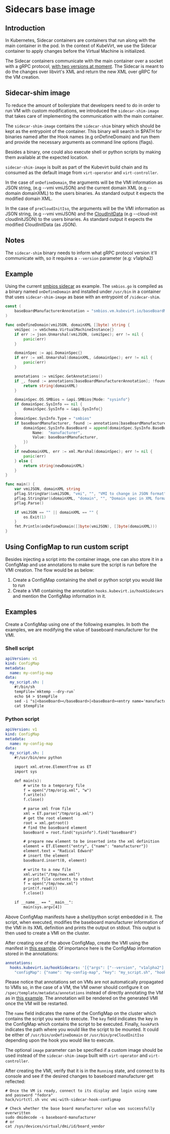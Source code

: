 # Sidecars base image

## Introduction

In Kubernetes, Sidecar containers are containers that run along with the main container in the pod.
In the context of KubeVirt, we use the Sidecar container to apply changes before the Virtual Machine
is initialized.

The Sidecar containers communicate with the main container over a socket with a gRPC protocol, [with
two versions at moment](../../pkg/hooks). The Sidecar is meant to do the changes over libvirt's XML
and return the new XML over gRPC for the VM creation.

## Sidecar-shim image

To reduce the amount of boilerplate that developers need to do in order to run VM with custom
modifications, we introduced the `sidecar-shim-image` that takes care of implementing the
communication with the main container.

The `sidecar-shim-image` contains the `sidecar-shim` binary which should be kept as the entrypoint
of the container. This binary will search in $PATH for binaries named after the Hook names (e.g
onDefineDomain) and run them and provide the necessary arguments as command line options (flags).

Besides a binary, one could also execute shell or python scripts by making them available at the
expected location.

`sidecar-shim-image` is built as part of the Kubevirt build chain and its consumed as the
default image from `virt-operator` and `virt-controller`.

In the case of `onDefineDomain`, the arguments will be the VMI information as JSON string, (e.g
--vmi vmiJSON) and the current domain XML (e.g --domain domainXML) to the users binaries. As
standard output it expects the modified domain XML.

In the case of `preCloudInitIso`, the arguments will be the VMI information as JSON string, (e.g
--vmi vmiJSON) and the [CloudInitData](../../pkg/cloud-init/cloud-init.go) (e.g --cloud-init
cloudInitJSON) to the users binaries. As standard output it expects the modified CloudInitData (as
JSON).

## Notes

The `sidecar-shim` binary needs to inform what gRPC protocol version it'll communicate with, so it
requires a `--version` parameter (e.g: v1alpha2)

## Example

Using the current [smbios sidecar](../example-hook-sidecar/) as example. The `smbios.go` is compiled
as a binary named `onDefineDomain` and installed under `/usr/bin` in a container that uses
`sidecar-shim-image` as base with an entrypoint of `/sidecar-shim`.

```go
const (
	baseBoardManufacturerAnnotation = "smbios.vm.kubevirt.io/baseBoardManufacturer"
)

func onDefineDomain(vmiJSON, domainXML []byte) string {
	vmiSpec := vmSchema.VirtualMachineInstance{}
	if err := json.Unmarshal(vmiJSON, &vmiSpec); err != nil {
		panic(err)
	}

	domainSpec := api.DomainSpec{}
	if err := xml.Unmarshal(domainXML, &domainSpec); err != nil {
		panic(err)
	}

	annotations := vmiSpec.GetAnnotations()
	if _, found := annotations[baseBoardManufacturerAnnotation]; !found {
		return string(domainXML)
	}

	domainSpec.OS.SMBios = &api.SMBios{Mode: "sysinfo"}
	if domainSpec.SysInfo == nil {
		domainSpec.SysInfo = &api.SysInfo{}
	}
	domainSpec.SysInfo.Type = "smbios"
	if baseBoardManufacturer, found := annotations[baseBoardManufacturerAnnotation]; found {
		domainSpec.SysInfo.BaseBoard = append(domainSpec.SysInfo.BaseBoard, api.Entry{
			Name:  "manufacturer",
			Value: baseBoardManufacturer,
		})
	}
	if newDomainXML, err := xml.Marshal(domainSpec); err != nil {
		panic(err)
	} else {
		return string(newDomainXML)
	}
}

func main() {
	var vmiJSON, domainXML string
	pflag.StringVar(&vmiJSON, "vmi", "", "VMI to change in JSON format")
	pflag.StringVar(&domainXML, "domain", "", "Domain spec in XML format")
	pflag.Parse()

	if vmiJSON == "" || domainXML == "" {
		os.Exit(1)
	}
	fmt.Println(onDefineDomain([]byte(vmiJSON), []byte(domainXML)))
}
```

## Using ConfigMap to run custom script

Besides injecting a script into the container image, one can also store it in a ConfigMap and 
use annotations to make sure the script is run before the VMI creation. The flow would be as below:

1. Create a ConfigMap containing the shell or python script you would like to run
2. Create a VMI containing the annotation `hooks.kubevirt.io/hookSidecars` and mention the
   ConfigMap information in it.

## Examples

Create a ConfigMap using one of the following examples. In both the examples, we are modifying
the value of baseboard manufacturer for the VMI.

### Shell script

```yaml
apiVersion: v1
kind: ConfigMap
metadata:
  name: my-config-map
data:
  my_script.sh: |
    #!/bin/sh
    tempFile=`mktemp --dry-run`
    echo $4 > $tempFile
    sed -i "s|<baseBoard></baseBoard>|<baseBoard><entry name='manufacturer'>Radical Edward</entry></baseBoard>|" $tempFile
    cat $tempFile
```

### Python script

```yaml
apiVersion: v1
kind: ConfigMap
metadata:
  name: my-config-map
data:
  my_script.sh: |
    #!/usr/bin/env python

    import xml.etree.ElementTree as ET
    import sys

    def main(s):
        # write to a temporary file
        f = open("/tmp/orig.xml", "w")
        f.write(s)
        f.close()

        # parse xml from file
        xml = ET.parse("/tmp/orig.xml")
        # get the root element
        root = xml.getroot()
        # find the baseBoard element
        baseBoard = root.find("sysinfo").find("baseBoard")

        # prepare new element to be inserted into the xml definition
        element = ET.Element("entry", {"name": "manufacturer"})
        element.text = "Radical Edward"
        # insert the element
        baseBoard.insert(0, element)

        # write to a new file
        xml.write("/tmp/new.xml")
        # print file contents to stdout
        f = open("/tmp/new.xml")
        print(f.read())
        f.close()

    if __name__ == "__main__":
        main(sys.argv[4])
```

Above ConfigMap manifests have a shell/python script embedded in it. The script, when executed, modifies the baseboard
manufacturer information of the VMI in its XML definition and prints the output on stdout. This output is then used
to create a VMI on the cluster.

After creating one of the above ConfigMap, create the VMI using the manifest in
[this example](../../examples/vmi-with-sidecar-hook-configmap.yaml). Of importance here is the ConfigMap information stored in
the annotations:

```yaml
annotations:
  hooks.kubevirt.io/hookSidecars: '[{"args": ["--version", "v1alpha2"],
    "configMap": {"name": "my-config-map", "key": "my_script.sh", "hookPath": "/usr/bin/onDefineDomain"}}]'
```

Please notice that annotations set on VMs are not automatically propagated to VMIs so,
in the case of a VM, the VM owner should configure it on `/spec/template/metadata/annotations`
instead of directly annotating the VM as in [this example](../../examples/vm-cirros-with-sidecar-hook-configmap.yaml).
The annotation will be rendered on the generated VMI once the VM will be restarted.

The `name` field indicates the name of the ConfigMap on the cluster which contains the script you 
want to execute. The `key` field indicates the key in the ConfigMap which contains the script to 
be executed. Finally, `hookPath` indicates the path where you would like the script to be 
mounted. It could be either of `/usr/bin/onDefineDomain` or `/usr/bin/preCloudInitIso` depending 
upon the hook you would like to execute.

The optional `image` parameter can be specified if a custom image should be used instead of the
`sidecar-shim-image` built with `virt-operator` and `virt-controller`.

After creating the VMI, verify that it is in the `Running` state, and connect to its console and
see if the desired changes to baseboard manufacturer get reflected:

```shell
# Once the VM is ready, connect to its display and login using name and password "fedora"
hack/virtctl.sh vnc vmi-with-sidecar-hook-configmap

# Check whether the base board manufacturer value was successfully overwritten
sudo dmidecode -s baseboard-manufacturer
# or
cat /sys/devices/virtual/dmi/id/board_vendor
```
